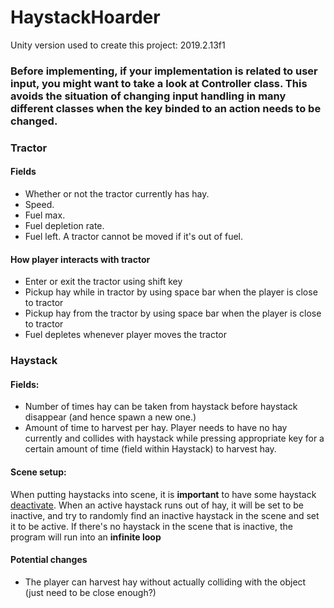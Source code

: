 # HaystackHoarder

Unity version used to create this project: 2019.2.13f1

### Before implementing, if your implementation is related to user input, you might want to take a look at Controller class. This avoids the situation of changing input handling in many different classes when the key binded to an action needs to be changed.

### Tractor
#### Fields
- Whether or not the tractor currently has hay.
- Speed.
- Fuel max.
- Fuel depletion rate. 
- Fuel left. A tractor cannot be moved if it's out of fuel.

#### How player interacts with tractor
- Enter or exit the tractor using shift key
- Pickup hay while in tractor by using space bar when the player is close to tractor
- Pickup hay from the tractor by using space bar when the player is close to tractor
- Fuel depletes whenever player  moves the tractor

### Haystack
#### Fields: 
- Number of times hay can be taken from haystack before haystack disappear (and hence spawn a new one.)
- Amount of time to harvest per hay. Player needs to have no hay currently and collides with haystack while pressing appropriate key for a certain amount of time (field within Haystack) to harvest hay.

#### Scene setup: 
When putting haystacks into scene, it is **important** to have some haystack [deactivate](https://docs.unity3d.com/Manual/DeactivatingGameObjects.html). When an active haystack runs out of hay, it will be set to be inactive, and try to randomly find an inactive haystack in the scene and set it to be active. If there's no haystack in the scene that is inactive, the program will run into an **infinite loop**

#### Potential changes
- The player can harvest hay without actually colliding with the object (just need to be close enough?)
